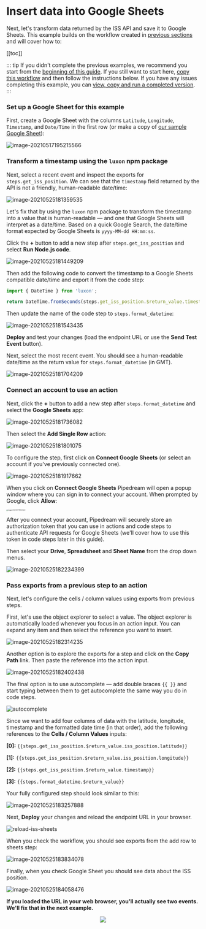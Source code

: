 # Insert data into Google Sheets

Next, let's transform data returned by the ISS API and save it to Google Sheets. This example builds on the workflow created in [previous sections](/quickstart/) and will cover how to:

[[toc]]

::: tip
If you didn't complete the previous examples, we recommend you start from the [beginning of this guide](/quickstart/). If you still want to start here, [copy this workflow](https://pipedream.com/@gettingstarted/quickstart-use-any-npm-package-p_pWCg5BP) and then follow the instructions below. If you have any issues completing this example, you can [view, copy and run a completed version](https://pipedream.com/@gettingstarted/quickstart-insert-data-into-google-sheets-p_KwCAR9z).
:::

### Set up a Google Sheet for this example

First, create a Google Sheet with the columns `Latitude`, `Longitude`, `Timestamp`, and `Date/Time` in the first row (or make a copy of [our sample Google Sheet](https://docs.google.com/spreadsheets/d/1ArKQhQ6EO1uaDZ2WyIU-aMBMQnsJXU9TbKIvFM_q1dY/edit)):

![image-20210517195215566](./images/image-20210517195215566.png)  

### Transform a timestamp using the `luxon` npm package
Next, select a recent event and inspect the exports for `steps.get_iss_position`. We can see that the `timestamp` field returned by the API is not a friendly, human-readable date/time:

![image-20210525181359535](./images/image-20210525181359535.png)

Let's fix that by using the `luxon` npm package to transform the timestamp into a value that is human-readable — and one that Google Sheets will interpret as a date/time. Based on a quick Google Search, the date/time format expected by Google Sheets is `yyyy-MM-dd HH:mm:ss`. 

Click the **+** button to add a new step after `steps.get_iss_position` and select **Run Node.js code**. 

![image-20210525181449209](./images/image-20210525181449209.png)

Then add the following code to convert the timestamp to a Google Sheets compatible date/time and export it from the code step:

```javascript
import { DateTime } from 'luxon';

return DateTime.fromSeconds(steps.get_iss_position.$return_value.timestamp).toFormat('yyyy-MM-dd HH:mm:ss');
```

Then update the name of the code step to `steps.format_datetime`:

![image-20210525181543435](./images/image-20210525181543435.png)

**Deploy** and test your changes (load the endpoint URL or use the **Send Test Event** button).

Next, select the most recent event. You should see a human-readable date/time as the return value for `steps.format_datetime` (in GMT).

![image-20210525181704209](./images/image-20210525181704209.png)

### Connect an account to use an action

Next, click the **+** button to add a new step after `steps.format_datetime` and select the **Google Sheets** app:

![image-20210525181736082](./images/image-20210525181736082.png)

Then select the **Add Single Row** action:

![image-20210525181801075](./images/image-20210525181801075.png)

To configure the step, first click on **Connect Google Sheets** (or select an account if you've previously connected one).

![image-20210525181917662](./images/image-20210525181917662.png)

When you click on **Connect Google Sheets** Pipedream will open a popup window where you can sign in to connect your account. When prompted by Google, click **Allow**:

<img src="./images/image-20210517181653424.png" alt="image-20210517181653424" style="zoom:25%;" />

After you connect your account, Pipedream will securely store an authorization token that you can use in actions and code steps to authenticate API requests for Google Sheets (we'll cover how to use this token in code steps later in this guide).

Then select your **Drive**, **Spreadsheet** and **Sheet Name** from the drop down menus.

![image-20210525182234399](./images/image-20210525182234399.png)

### Pass exports from a previous step to an action

Next, let's configure the cells / column values using exports from previous steps.

First, let's use the object explorer to select a value. The object explorer is automatically loaded whenever you focus in an action input. You can expand any item and then select the reference you want to insert.

![image-20210525182314235](./images/image-20210525182314235.png)

Another option is to explore the exports for a step and click on the **Copy Path** link. Then paste the reference into the action input.

![image-20210525182402438](./images/image-20210525182402438.png)

The final option is to use autocomplete — add double braces <code v-pre>{{ }}</code> and start typing between them to get autocomplete the same way you do in code steps. 

![autocomplete](./images/autocomplete.gif)

Since we want to add four columns of data with the latitude, longitude, timestamp and the formatted date time (in that order), add the following references to the **Cells / Column Values** inputs:

**[0]:** <code v-pre>{{steps.get_iss_position.$return_value.iss_position.latitude}}</code>

**[1]:** <code v-pre>{{steps.get_iss_position.$return_value.iss_position.longitude}}</code>

**[2]:** <code v-pre>{{steps.get_iss_position.$return_value.timestamp}}</code>

**[3]:** <code v-pre>{{steps.format_datetime.$return_value}}</code>

Your fully configured step should look similar to this:

![image-20210525183257888](./images/image-20210525183257888.png)

Next, **Deploy** your changes and reload the endpoint URL in your browser. 

![reload-iss-sheets](./images/reload-iss-sheets.gif)

When you check the workflow, you should see exports from the add row to sheets step:

![image-20210525183834078](./images/image-20210525183834078.png)



Finally, when you check Google Sheet you should see data about the ISS position.

![image-20210525184058476](./images/image-20210525184058476.png)



**If you loaded the URL in your web browser, you'll actually see two events. We'll fix that in the next example.**

<p style="text-align:center;">
<a :href="$withBase('/quickstart/end-workflow-early/')"><img src="../next.png"></a>
</p>
